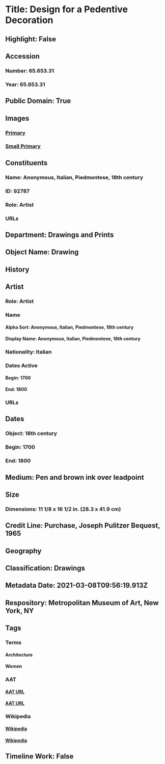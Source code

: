 # Title: Design for a Pedentive Decoration
## Highlight: False
## Accession
### Number: 65.653.31
### Year: 65.653.31
## Public Domain: True
## Images
### [Primary](https://images.metmuseum.org/CRDImages/dp/original/DP803530.jpg)
### [Small Primary](https://images.metmuseum.org/CRDImages/dp/web-large/DP803530.jpg)
## Constituents
### Name: Anonymous, Italian, Piedmontese, 18th century
### ID: 92787
### Role: Artist
### URLs
## Department: Drawings and Prints
## Object Name: Drawing
## History
## Artist
### Role: Artist
### Name
#### Alpha Sort: Anonymous, Italian, Piedmontese, 18th century
#### Display Name: Anonymous, Italian, Piedmontese, 18th century
### Nationality: Italian
### Dates Active
#### Begin: 1700
#### End: 1800
### URLs
## Dates
### Object: 18th century
### Begin: 1700
### End: 1800
## Medium: Pen and brown ink over leadpoint
## Size
### Dimensions: 11 1/8 x 16 1/2 in. (28.3 x 41.9 cm)
## Credit Line: Purchase, Joseph Pulitzer Bequest, 1965
## Geography
## Classification: Drawings
## Metadata Date: 2021-03-08T09:56:19.913Z
## Respository: Metropolitan Museum of Art, New York, NY
## Tags
### Terms
#### Architecture
#### Women
### AAT
#### [AAT URL](http://vocab.getty.edu/page/aat/300263552)
#### [AAT URL](http://vocab.getty.edu/page/aat/300025943)
### Wikipedia
#### [Wikipedia]()
#### [Wikipedia]()
## Timeline Work: False